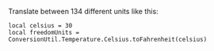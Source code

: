 Translate between 134 different units like this:
```luau
local celsius = 30
local freedomUnits = ConversionUtil.Temperature.Celsius.toFahrenheit(celsius)
```
